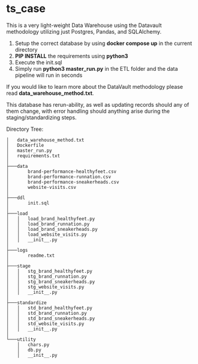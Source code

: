 ﻿# ts_case

This is a very light-weight Data Warehouse using the Datavault methodology utilizing just Postgres, Pandas, and SQLAlchemy.

1. Setup the correct database by using **docker compose up** in the current directory
2. **PIP INSTALL** the requirements using **python3**
3. Execute the init.sql
4. Simply run **python3 master_run.py** in the ETL folder and the data pipeline will run in seconds

If you would like to learn more about the DataVault methodology please read **data_warehouse_method.txt**.

This database has rerun-ability, as well as updating records should any of them change, with error handling should anything arise during the staging/standardizing steps. 

Directory Tree:
```
│   data_warehouse_method.txt
│   Dockerfile
│   master_run.py
│   requirements.txt
│
├───data
│       brand-performance-healthyfeet.csv
│       brand-performance-runnation.csv
│       brand-performance-sneakerheads.csv
│       website-visits.csv
│
├───ddl
│       init.sql
│
├───load
│   │   load_brand_healthyfeet.py
│   │   load_brand_runnation.py
│   │   load_brand_sneakerheads.py
│   │   load_website_visits.py
│   │   __init__.py
│
├───logs
│       readme.txt
│
├───stage
│   │   stg_brand_healthyfeet.py
│   │   stg_brand_runnation.py
│   │   stg_brand_sneakerheads.py
│   │   stg_website_visits.py
│   │   __init__.py
│
├───standardize
│   │   std_brand_healthyfeet.py
│   │   std_brand_runnation.py
│   │   std_brand_sneakerheads.py
│   │   std_website_visits.py
│   │   __init__.py
│
└───utility
    │   chars.py
    │   db.py
    │   __init__.py
```
